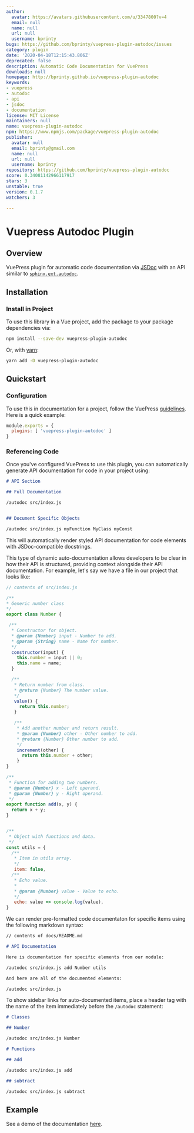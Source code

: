 ```yaml
---
author:
  avatar: https://avatars.githubusercontent.com/u/3347800?v=4
  email: null
  name: null
  url: null
  username: bprinty
bugs: https://github.com/bprinty/vuepress-plugin-autodoc/issues
category: plugin
date: '2020-04-18T12:15:43.806Z'
deprecated: false
description: Automatic Code Documentation for VuePress
downloads: null
homepage: http://bprinty.github.io/vuepress-plugin-autodoc
keywords:
- vuepress
- autodoc
- api
- jsdoc
- documentation
license: MIT License
maintainers: null
name: vuepress-plugin-autodoc
npm: https://www.npmjs.com/package/vuepress-plugin-autodoc
publisher:
  avatar: null
  email: bprinty@gmail.com
  name: null
  url: null
  username: bprinty
repository: https://github.com/bprinty/vuepress-plugin-autodoc
score: 0.34081142966117917
stars: 3
unstable: true
version: 0.1.7
watchers: 3

---
```


# Vuepress Autodoc Plugin

## Overview

VuePress plugin for automatic code documentation via [JSDoc](https://jsdoc.app/) with an API similar to [`sphinx.ext.autodoc`](http://www.sphinx-doc.org/en/master/usage/extensions/autodoc.html).


## Installation

### Install in Project

To use this library in a Vue project, add the package to your package dependencies via:

```bash
npm install --save-dev vuepress-plugin-autodoc
```

Or, with [yarn](https://yarnpkg.com/):

```bash
yarn add -D vuepress-plugin-autodoc
```


## Quickstart

### Configuration

To use this in documentation for a project, follow the VuePress [guidelines](https://vuepress.vuejs.org/plugin/using-a-plugin.html#use-plugins-from-a-dependency). Here is a quick example:

```javascript
module.exports = {
  plugins: [ 'vuepress-plugin-autodoc' ]
}
```

### Referencing Code

Once you've configured VuePress to use this plugin, you can automatically generate API documentation for code in your project using:


```markdown
# API Section

## Full Documentation

/autodoc src/index.js


## Document Specific Objects

/autodoc src/index.js myFunction MyClass myConst

```

This will automatically render styled API documentation for code elements with JSDoc-compatible docstrings.

This type of dynamic auto-documentation allows developers to be clear in how their API is structured, providing context alongside their API documentation. For example, let's say we have a file in our project that looks like:

```javascript
// contents of src/index.js

/**
* Generic number class
*/
export class Number {

 /**
  * Constructor for object.
  * @param {Number} input - Number to add.
  * @param {String} name - Name for number.
  */
  constructor(input) {
    this.number = input || 0;
    this.name = name;
  }

  /**
   * Return number from class.
   * @return {Number} The number value.
   */
   value() {
     return this.number;
   }

   /**
    * Add another number and return result.
    * @param {Number} other - Other number to add.
    * @return {Number} Other number to add.
    */
    increment(other) {
      return this.number + other;
    }
}

/**
 * Function for adding two numbers.
 * @param {Number} x - Left operand.
 * @param {Number} y - Right operand.
 */
export function add(x, y) {
  return x + y;
}


/**
 * Object with functions and data.
 */
const utils = {
  /**
   * Item in utils array.
   */
   item: false,
  /**
   * Echo value.
   *
   * @param {Number} value - Value to echo.
   */
   echo: value => console.log(value),
}
```

We can render pre-formatted code documentaton for specific items using the following markdown syntax:

```markdown
// contents of docs/README.md

# API Documentation

Here is documentation for specific elements from our module:

/autodoc src/index.js add Number utils

And here are all of the documented elements:

/autodoc src/index.js

```

To show sidebar links for auto-documented items, place a header tag with the name of the item immediately before the `/autodoc` statement:

```markdown
# Classes

## Number

/autodoc src/index.js Number

# Functions

## add

/autodoc src/index.js add

## subtract

/autodoc src/index.js subtract

```

## Example

See a demo of the documentation [here](https://bprinty.github.io/vuepress-plugin-autodoc/#example).
